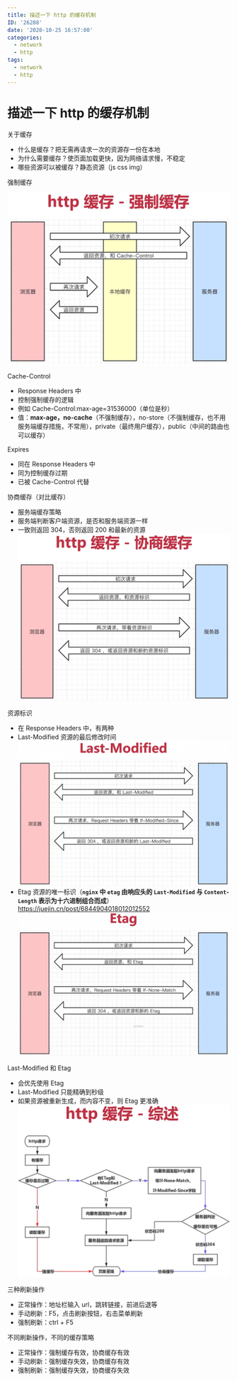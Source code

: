 ```yaml
---
title: 描述一下 http 的缓存机制
ID: '26288'
date: '2020-10-25 16:57:00'
categories:
  - network
  - http
tags:
  - network
  - http
---
```


# 描述一下 http 的缓存机制

关于缓存

- 什么是缓存？把无需再请求一次的资源存一份在本地
- 为什么需要缓存？使页面加载更快，因为网络请求慢，不稳定
- 哪些资源可以被缓存？静态资源（js css img）

强制缓存

![](./images/3838812698.png)

Cache-Control

- Response Headers 中
- 控制强制缓存的逻辑
- 例如 Cache-Control:max-age=31536000（单位是秒）
- 值：**max-age，no-cache**（不强制缓存），no-store（不强制缓存，也不用服务端缓存措施，不常用），private（最终用户缓存），public（中间的路由也可以缓存）

Expires

- 同在 Response Headers 中
- 同为控制缓存过期
- 已被 Cache-Control 代替

协商缓存（对比缓存）

- 服务端缓存策略
- 服务端判断客户端资源，是否和服务端资源一样
- 一致则返回 304，否则返回 200 和最新的资源  
    ![](./images/1501089056.png)

资源标识

- 在 Response Headers 中，有两种
- Last-Modified 资源的最后修改时间  
    ![](./images/1619832831.png)
- Etag 资源的唯一标识（**`nginx` 中 `etag` 由响应头的 `Last-Modified` 与 `Content-Length` 表示为十六进制组合而成**）https://juejin.cn/post/6844904018012012552  
    ![](./images/3247340338.png)

Last-Modified 和 Etag

- 会优先使用 Etag
- Last-Modified 只能精确到秒级
- 如果资源被重新生成，而内容不变，则 Etag 更准确  
    ![](./images/709619993.png)

三种刷新操作

- 正常操作：地址栏输入 url，跳转链接，前进后退等
- 手动刷新：F5，点击刷新按钮，右击菜单刷新
- 强制刷新：ctrl + F5

不同刷新操作，不同的缓存策略

- 正常操作：强制缓存有效，协商缓存有效
- 手动刷新：强制缓存失效，协商缓存有效
- 强制刷新：强制缓存失效，协商缓存失效
 
 
 
 
 
 
 
 
 
 
 
 
 
 
 
 
 
 
 
 

